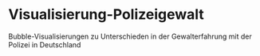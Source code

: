 # Visualisierung-Polizeigewalt
Bubble-Visualisierungen zu Unterschieden in der Gewalterfahrung mit der Polizei in Deutschland
